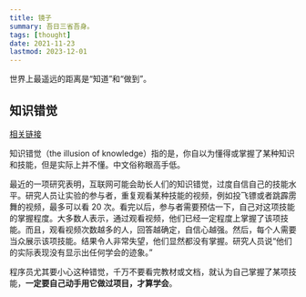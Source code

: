 ```yaml
---
title: 镜子
summary: 吾日三省吾身。
tags: [thought]
date: 2021-11-23
lastmod: 2023-12-01
---
```


世界上最遥远的距离是“知道”和“做到”。

## 知识错觉

[相关链接](https://www.bbc.com/worklife/article/20220812-the-illusion-of-knowledge-that-makes-people-overconfident)

知识错觉（the illusion of knowledge）指的是，你自以为懂得或掌握了某种知识和技能，但是实际上并不懂。中文俗称眼高手低。

最近的一项研究表明，互联网可能会助长人们的知识错觉，过度自信自己的技能水平。研究人员让实验的参与者，重复观看某种技能的视频，例如投飞镖或者跳霹雳舞的视频，最多可以看 20 次。看完以后，参与者需要预估一下，自己对这项技能的掌握程度。大多数人表示，通过观看视频，他们已经一定程度上掌握了该项技能。而且，观看视频次数越多的人，回答越确定，自信心越强。然后，每个人需要当众展示该项技能。结果令人非常失望，他们显然都没有掌握。研究人员说“他们的实际表现没有显示出任何学会的迹象。”

程序员尤其要小心这种错觉，千万不要看完教材或文档，就认为自己掌握了某项技能，**一定要自己动手用它做过项目，才算学会**。
